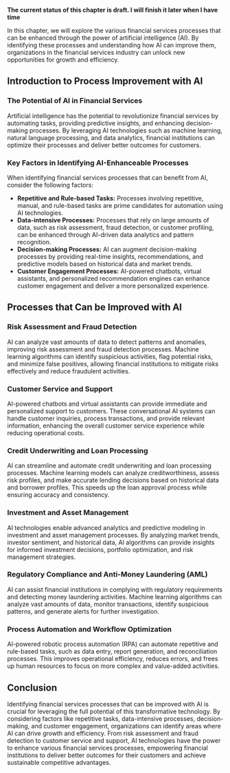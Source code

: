 **The current status of this chapter is draft. I will finish it later when I have time**

In this chapter, we will explore the various financial services processes that can be enhanced through the power of artificial intelligence (AI). By identifying these processes and understanding how AI can improve them, organizations in the financial services industry can unlock new opportunities for growth and efficiency.

Introduction to Process Improvement with AI
-------------------------------------------

### The Potential of AI in Financial Services

Artificial intelligence has the potential to revolutionize financial services by automating tasks, providing predictive insights, and enhancing decision-making processes. By leveraging AI technologies such as machine learning, natural language processing, and data analytics, financial institutions can optimize their processes and deliver better outcomes for customers.

### Key Factors in Identifying AI-Enhanceable Processes

When identifying financial services processes that can benefit from AI, consider the following factors:

* **Repetitive and Rule-based Tasks:** Processes involving repetitive, manual, and rule-based tasks are prime candidates for automation using AI technologies.
* **Data-intensive Processes:** Processes that rely on large amounts of data, such as risk assessment, fraud detection, or customer profiling, can be enhanced through AI-driven data analytics and pattern recognition.
* **Decision-making Processes:** AI can augment decision-making processes by providing real-time insights, recommendations, and predictive models based on historical data and market trends.
* **Customer Engagement Processes:** AI-powered chatbots, virtual assistants, and personalized recommendation engines can enhance customer engagement and deliver a more personalized experience.

Processes that Can be Improved with AI
--------------------------------------

### Risk Assessment and Fraud Detection

AI can analyze vast amounts of data to detect patterns and anomalies, improving risk assessment and fraud detection processes. Machine learning algorithms can identify suspicious activities, flag potential risks, and minimize false positives, allowing financial institutions to mitigate risks effectively and reduce fraudulent activities.

### Customer Service and Support

AI-powered chatbots and virtual assistants can provide immediate and personalized support to customers. These conversational AI systems can handle customer inquiries, process transactions, and provide relevant information, enhancing the overall customer service experience while reducing operational costs.

### Credit Underwriting and Loan Processing

AI can streamline and automate credit underwriting and loan processing processes. Machine learning models can analyze creditworthiness, assess risk profiles, and make accurate lending decisions based on historical data and borrower profiles. This speeds up the loan approval process while ensuring accuracy and consistency.

### Investment and Asset Management

AI technologies enable advanced analytics and predictive modeling in investment and asset management processes. By analyzing market trends, investor sentiment, and historical data, AI algorithms can provide insights for informed investment decisions, portfolio optimization, and risk management strategies.

### Regulatory Compliance and Anti-Money Laundering (AML)

AI can assist financial institutions in complying with regulatory requirements and detecting money laundering activities. Machine learning algorithms can analyze vast amounts of data, monitor transactions, identify suspicious patterns, and generate alerts for further investigation.

### Process Automation and Workflow Optimization

AI-powered robotic process automation (RPA) can automate repetitive and rule-based tasks, such as data entry, report generation, and reconciliation processes. This improves operational efficiency, reduces errors, and frees up human resources to focus on more complex and value-added activities.

Conclusion
----------

Identifying financial services processes that can be improved with AI is crucial for leveraging the full potential of this transformative technology. By considering factors like repetitive tasks, data-intensive processes, decision-making, and customer engagement, organizations can identify areas where AI can drive growth and efficiency. From risk assessment and fraud detection to customer service and support, AI technologies have the power to enhance various financial services processes, empowering financial institutions to deliver better outcomes for their customers and achieve sustainable competitive advantages.
